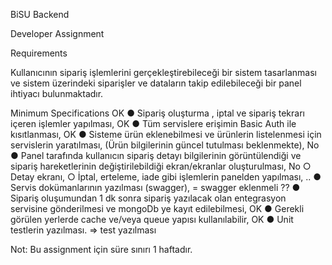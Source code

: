 BiSU Backend

Developer Assignment

Requirements

Kullanıcının sipariş işlemlerini gerçekleştirebileceği bir sistem tasarlanması ve sistem
üzerindeki siparişler ve dataların takip edilebileceği bir panel ihtiyacı bulunmaktadır.

Minimum Specifications
OK ● Sipariş oluşturma , iptal ve sipariş tekrarı içeren işlemler yapılması,
OK ● Tüm servislere erişimin Basic Auth ile kısıtlanması,
OK ● Sisteme ürün eklenebilmesi ve ürünlerin listelenmesi için servislerin yaratılması, (Ürün
bilgilerinin güncel tutulması beklenmekte), 
No ● Panel tarafında kullanıcın sipariş detayı bilgilerinin görüntülendiği ve sipariş
hareketlerinin değiştirilebildiği ekran/ekranlar oluşturulması,
No ○ Detay ekranı,
○ İptal, erteleme, iade gibi işlemlerin panelden yapılması,
.. ● Servis dokümanlarının yazılması (swagger), = swagger eklenmeli
?? ● Sipariş oluşumundan 1 dk sonra sipariş yazılacak olan entegrasyon servisine
gönderilmesi ve mongoDb ye kayıt edilebilmesi,
OK ● Gerekli görülen yerlerde cache ve/veya queue yapısı kullanılabilir, 
OK ● Unit testlerin yazılması. => test yazılması

Not: Bu assignment için süre sınırı 1 haftadır.